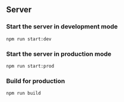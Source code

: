## Server

### Start the server in development mode

```
npm run start:dev
```

### Start the server in production mode

```
npm run start:prod
```

### Build for production

```
npm run build
```
